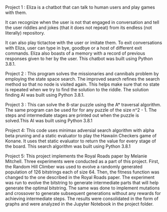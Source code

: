 Project 1 : Eliza is a chatbot that can talk to human users and play games with them.

It can recognize when the user is not that engaged in conversation and tell the user 
riddles and jokes
(that it does not repeat) from its endless (not literally) repository.

It can also play tictactoe with the user or imitate them.
To exit conversations with Eliza, 
user can type in bye, goodbye or a host of different exit commands.
Eliza also boasts of a 
memory with a record of previous responses given to her by the user.
This chatbot was built using Python 3.8.1.


Project 2 : This program solves the missionaries and cannibals problem by employing the state space search. 
The improved search refines the search method so that no node is visited again. This helps make sure that no 
state is repeated when we try to find the solution to the riddle. The solution finding AI was built using Python 3.8.1.


Project 3 : This can solve the 8-star puzzle using the A* traversal algorithm. The same program can be used for for any puzzle
of the size n^2 - 1. The steps and intermediate stages are printed out when the puzzle is solved.This AI was built using Python 3.8.1

Project 4: This code uses minimax adversial search algorithm with alpha beta pruning and a static evaluator to play 
the Hawaiin Checkers game of Konane. It uses thet static evaluator to return the value for every stage of the board.
This search algorithm was built using Python 3.8.1  

Project 5: This project implements the Royal Roads paper by Melanie Mitchell. Three experiments were conducted as a part of this project. 
First, the Random Hill Climber was used to evolve a randomly generated population of 126 bitstrings each of size 64. Then, the fitness function
was changed to the one described in the Royal Roads paper. The experiment was run to evolve the bitstring to generate intermediate parts 
that will help generate the optimal bitstring. The same was done to implement mutations and crossover to generate subsequent generations 
without any rewards for achieving intermediate steps. The results were consolidated in the form of graphs and were analyzed in the 
Jupyter Notebook in the project folder.  
 